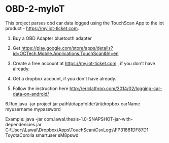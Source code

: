 # OBD-2-myIoT

This project parses obd car data logged using the TouchScan App to the iot product - https://my.iot-ticket.com. 

1. Buy a OBD Adapter bluetooth adapter

2. Get https://play.google.com/store/apps/details?id=OCTech.Mobile.Applications.TouchScan&hl=en

3. Create a free account at https://my.iot-ticket.com ,  if you don't have already.

4. Get a dropbox account,  if you don't have already.

5. Follow the instruction here http://ericlathrop.com/2014/02/logging-car-data-on-android/

6.Run java -jar project.jar path\to\appfolder\in\dropbox carName myusername mypassword

Example:  java -jar com.lawal.thesis-1.0-SNAPSHOT-jar-with-dependencies.jar C:\Users\Lawal\Dropbox\Apps\TouchScan\CsvLogs\FP31881DF87D1 ToyotaCorolla smartuser sM8pswd

